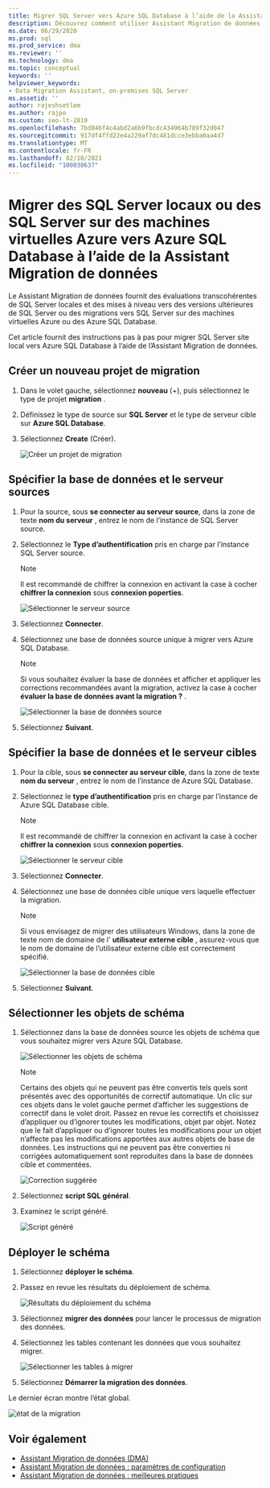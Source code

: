 ```yaml
---
title: Migrer SQL Server vers Azure SQL Database à l’aide de la Assistant Migration de données
description: Découvrez comment utiliser Assistant Migration de données pour migrer un SQL Server local vers Azure SQL Database
ms.date: 06/29/2020
ms.prod: sql
ms.prod_service: dma
ms.reviewer: ''
ms.technology: dma
ms.topic: conceptual
keywords: ''
helpviewer_keywords:
- Data Migration Assistant, on-premises SQL Server
ms.assetid: ''
author: rajeshsetlem
ms.author: rajpo
ms.custom: seo-lt-2019
ms.openlocfilehash: 7bd846f4c4abd2a6b9fbcdc434964b789f32d047
ms.sourcegitcommit: 917df4ffd22e4a229af7dc481dcce3ebba0aa4d7
ms.translationtype: MT
ms.contentlocale: fr-FR
ms.lasthandoff: 02/10/2021
ms.locfileid: "100030637"
---
```

# <a name="migrate-on-premises-sql-server-or-sql-server-on-azure-vms-to-azure-sql-database-using-the-data-migration-assistant"></a>Migrer des SQL Server locaux ou des SQL Server sur des machines virtuelles Azure vers Azure SQL Database à l’aide de la Assistant Migration de données

Le Assistant Migration de données fournit des évaluations transcohérentes de SQL Server locales et des mises à niveau vers des versions ultérieures de SQL Server ou des migrations vers SQL Server sur des machines virtuelles Azure ou des Azure SQL Database.

Cet article fournit des instructions pas à pas pour migrer SQL Server site local vers Azure SQL Database à l’aide de l’Assistant Migration de données.

## <a name="create-a-new-migration-project"></a>Créer un nouveau projet de migration

1. Dans le volet gauche, sélectionnez **nouveau** (+), puis sélectionnez le type de projet **migration** .

2. Définissez le type de source sur **SQL Server** et le type de serveur cible sur **Azure SQL Database**.

3. Sélectionnez **Create** (Créer).

   ![Créer un projet de migration](../dma/media/NewCreate1.png)

## <a name="specify-the-source-server-and-database"></a>Spécifier la base de données et le serveur sources

1. Pour la source, sous **se connecter au serveur source**, dans la zone de texte **nom du serveur** , entrez le nom de l’instance de SQL Server source.

2. Sélectionnez le **Type d’authentification** pris en charge par l’instance SQL Server source.

   > [!NOTE]
   > Il est recommandé de chiffrer la connexion en activant la case à cocher **chiffrer la connexion** sous **connexion poperties**.

    ![Sélectionner le serveur source](../dma/media/select-source-server.png)

3. Sélectionnez **Connecter**.

4. Sélectionnez une base de données source unique à migrer vers Azure SQL Database.

   > [!NOTE]
   > Si vous souhaitez évaluer la base de données et afficher et appliquer les corrections recommandées avant la migration, activez la case à cocher **évaluer la base de données avant la migration ?** .

    ![Sélectionner la base de données source](../dma/media/select-source-database.png)

5. Sélectionnez **Suivant**.

## <a name="specify-the-target-server-and-database"></a>Spécifier la base de données et le serveur cibles

1. Pour la cible, sous **se connecter au serveur cible**, dans la zone de texte **nom du serveur** , entrez le nom de l’instance de Azure SQL Database. 

2. Sélectionnez le **type d’authentification** pris en charge par l’instance de Azure SQL Database cible.

   > [!NOTE]
   > Il est recommandé de chiffrer la connexion en activant la case à cocher **chiffrer la connexion** sous **connexion poperties**.

     ![Sélectionner le serveur cible](../dma/media/select-target-server.png)

3. Sélectionnez **Connecter**.

4. Sélectionnez une base de données cible unique vers laquelle effectuer la migration.

   > [!NOTE]
   > Si vous envisagez de migrer des utilisateurs Windows, dans la zone de texte nom de domaine de l' **utilisateur externe cible** , assurez-vous que le nom de domaine de l’utilisateur externe cible est correctement spécifié.

    ![Sélectionner la base de données cible](../dma/media/select-target-database.png)

5. Sélectionnez **Suivant**.

## <a name="select-schema-objects"></a>Sélectionner les objets de schéma

1. Sélectionnez dans la base de données source les objets de schéma que vous souhaitez migrer vers Azure SQL Database.

    ![Sélectionner les objets de schéma](../dma/media/select-schema-objects.png)

    > [!NOTE]
    > Certains des objets qui ne peuvent pas être convertis tels quels sont présentés avec des opportunités de correctif automatique. Un clic sur ces objets dans le volet gauche permet d’afficher les suggestions de correctif dans le volet droit. Passez en revue les correctifs et choisissez d’appliquer ou d’ignorer toutes les modifications, objet par objet. Notez que le fait d’appliquer ou d’ignorer toutes les modifications pour un objet n’affecte pas les modifications apportées aux autres objets de base de données. Les instructions qui ne peuvent pas être converties ni corrigées automatiquement sont reproduites dans la base de données cible et commentées.

    ![Correction suggérée](../dma/media/suggested-fix.png)

2. Sélectionnez **script SQL général**.

3. Examinez le script généré.

    ![Script généré](../dma/media/generated-script.png)

## <a name="deploy-schema"></a>Déployer le schéma

1. Sélectionnez **déployer le schéma**.

2. Passez en revue les résultats du déploiement de schéma.

    ![Résultats du déploiement du schéma](../dma/media/schema-deployment-results.png)

3. Sélectionnez **migrer des données** pour lancer le processus de migration des données.

4. Sélectionnez les tables contenant les données que vous souhaitez migrer.

    ![Sélectionner les tables à migrer](../dma/media/select-tables-to-migrate.png) 

5. Sélectionnez **Démarrer la migration des données**.

Le dernier écran montre l’état global.

   ![état de la migration](../dma/media/migration-status.png) 

## <a name="see-also"></a>Voir également

* [Assistant Migration de données (DMA)](../dma/dma-overview.md)
* [Assistant Migration de données : paramètres de configuration](../dma/dma-configurationsettings.md)
* [Assistant Migration de données : meilleures pratiques](../dma/dma-bestpractices.md)
